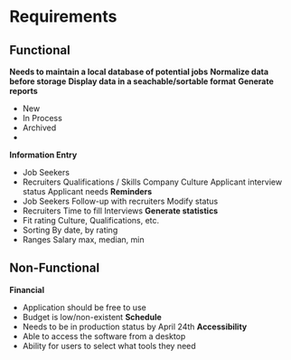 # Requirements
## Functional
**Needs to maintain a local database of potential jobs**
**Normalize data before storage**
**Display data in a seachable/sortable format**
**Generate reports**
- New
- In Process
- Archived
-
 **Information Entry**
- Job Seekers
- Recruiters
	Qualifications / Skills
	Company Culture
	Applicant interview status
	Applicant needs
**Reminders**
- Job Seekers
	Follow-up with recruiters
	Modify status
- Recruiters
	Time to fill
	Interviews
**Generate statistics**
- Fit rating
	Culture, Qualifications, etc.
- Sorting
	By date, by rating
- Ranges
	Salary max, median, min

## Non-Functional
**Financial**
- Application should be free to use
- Budget is low/non-existent
**Schedule**
- Needs to be in production status by April 24th
**Accessibility**
- Able to access the software from a desktop
- Ability for users to select what tools they need




